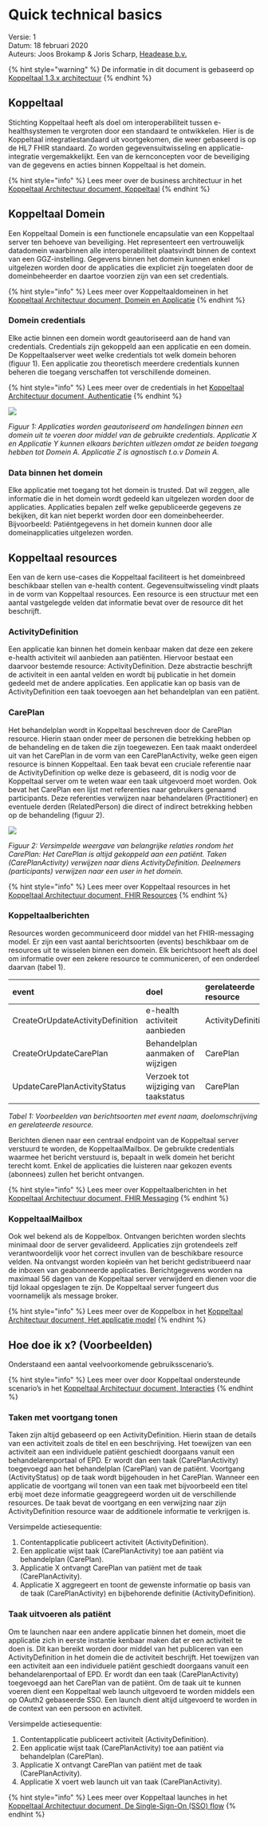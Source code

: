 # Quick technical basics

Versie: 1  
Datum: 18 februari 2020  
Auteurs: Joos Brokamp & Joris Scharp, [Headease b.v.](https://headease.nl)

{% hint style="warning" %}
De informatie in dit document is gebaseerd op [Koppeltaal 1.3.x architectuur](https://vzvz.gitbook.io/koppeltaal-1-3-architectuur/)
{% endhint %}

## Koppeltaal

Stichting Koppeltaal heeft als doel om interoperabiliteit tussen e-healthsystemen te vergroten door een standaard te ontwikkelen. Hier is de Koppeltaal integratiestandaard uit voortgekomen, die weer gebaseerd is op de HL7 FHIR standaard. Zo worden gegevensuitwisseling en applicatie-integratie vergemakkelijkt. Een van de kernconcepten voor de beveiliging van de gegevens en acties binnen Koppeltaal is het domein.

{% hint style="info" %}
Lees meer over de business architectuur in het [Koppeltaal Architectuur document, Koppeltaal](https://vzvz.gitbook.io/koppeltaal-1-3-architectuur/bedrijfsarchitectuur#koppeltaal)
{% endhint %}

## Koppeltaal Domein

Een Koppeltaal Domein is een functionele encapsulatie van een Koppeltaal server ten behoeve van beveiliging. Het representeert een vertrouwelijk datadomein waarbinnen alle interoperabiliteit plaatsvindt binnen de context van een GGZ-instelling. Gegevens binnen het domein kunnen enkel uitgelezen worden door de applicaties die expliciet zijn toegelaten door de domeinbeheerder en daartoe voorzien zijn van een set credentials.

{% hint style="info" %}
Lees meer over Koppeltaaldomeinen in het [Koppeltaal Architectuur document, Domein en Applicatie](https://vzvz.gitbook.io/koppeltaal-1-3-architectuur/informatiesystemen-architectuur#domein-en-applicatie)
{% endhint %}

### Domein credentials

Elke actie binnen een domein wordt geautoriseerd aan de hand van credentials. Credentials zijn gekoppeld aan een applicatie en een domein. De Koppeltaalserver weet welke credentials tot welk domein behoren \(figuur 1\). Een applicatie zou theoretisch meerdere credentials kunnen beheren die toegang verschaffen tot verschillende domeinen.

{% hint style="info" %}
Lees meer over de credentials in het [Koppeltaal Architectuur document, Authenticatie](https://vzvz.gitbook.io/koppeltaal-1-3-architectuur/technologie-architectuur#authenticatie)
{% endhint %}

![](.gitbook/assets/koppeltaal-domains.png)

  
_Figuur 1: Applicaties worden geautoriseerd om handelingen binnen een domein uit te voeren door middel van de gebruikte credentials. Applicatie X en Applicatie Y kunnen elkaars berichten uitlezen omdat ze beiden toegang hebben tot Domein A. Applicatie Z is agnostisch t.o.v Domein A._

### Data binnen het domein

Elke applicatie met toegang tot het domein is trusted. Dat wil zeggen, alle informatie die in het domein wordt gedeeld kan uitgelezen worden door de applicaties. Applicaties bepalen zelf welke gepubliceerde gegevens ze bekijken, dit kan niet beperkt worden door een domeinbeheerder. Bijvoorbeeld: Patiëntgegevens in het domein kunnen door alle domeinapplicaties uitgelezen worden.

## Koppeltaal resources

Een van de kern use-cases die Koppeltaal faciliteert is het domeinbreed beschikbaar stellen van e-health content. Gegevensuitwisseling vindt plaats in de vorm van Koppeltaal resources. Een resource is een structuur met een aantal vastgelegde velden dat informatie bevat over de resource dit het beschrijft.

### ActivityDefinition

Een applicatie kan binnen het domein kenbaar maken dat deze een zekere e-health activiteit wil aanbieden aan patiënten. Hiervoor bestaat een daarvoor bestemde resource: ActivityDefinition. Deze abstractie beschrijft de activiteit in een aantal velden en wordt bij publicatie in het domein gedeeld met de andere applicaties. Een applicatie kan op basis van de ActivityDefinition een taak toevoegen aan het behandelplan van een patiënt.

### CarePlan

Het behandelplan wordt in Koppeltaal beschreven door de CarePlan resource. Hierin staan onder meer de personen die betrekking hebben op de behandeling en de taken die zijn toegewezen. Een taak maakt onderdeel uit van het CarePlan in de vorm van een CarePlanActivity, welke geen eigen resource is binnen Koppeltaal. Een taak bevat een cruciale referentie naar de ActivityDefinition op welke deze is gebaseerd, dit is nodig voor de Koppeltaal server om te weten waar een taak uitgevoerd moet worden. Ook bevat het CarePlan een lijst met referenties naar gebruikers genaamd participants. Deze referenties verwijzen naar behandelaren \(Practitioner\) en eventuele derden \(RelatedPerson\) die direct of indirect betrekking hebben op de behandeling \(figuur 2\).

![](.gitbook/assets/koppeltaal-careplan-resource-relationships-simplified.png)

  
_Figuur 2: Versimpelde weergave van belangrijke relaties rondom het CarePlan: Het CarePlan is altijd gekoppeld aan een patiënt. Taken \(CarePlanActivity\) verwijzen naar diens ActivityDefinition. Deelnemers \(participants\) verwijzen naar een user in het domein._

{% hint style="info" %}
Lees meer over Koppeltaal resources in het [Koppeltaal Architectuur document, FHIR Resources](https://vzvz.gitbook.io/koppeltaal-1-3-architectuur/technologie-architectuur#fhir-resources)
{% endhint %}

### Koppeltaalberichten

Resources worden gecommuniceerd door middel van het FHIR-messaging model. Er zijn een vast aantal berichtsoorten \(events\) beschikbaar om de resources uit te wisselen binnen een domein. Elk berichtsoort heeft als doel om informatie over een zekere resource te communiceren, of een onderdeel daarvan \(tabel 1\).

| event | doel | gerelateerde resource |
| :--- | :--- | :--- |
| CreateOrUpdateActivityDefinition | e-health activiteit aanbieden | ActivityDefinition |
| CreateOrUpdateCarePlan | Behandelplan aanmaken of wijzigen | CarePlan |
| UpdateCarePlanActivityStatus | Verzoek tot wijziging van taakstatus | CarePlan |

_Tabel 1: Voorbeelden van berichtsoorten met event naam, doelomschrijving en gerelateerde resource._

Berichten dienen naar een centraal endpoint van de Koppeltaal server verstuurd te worden, de KoppeltaalMailbox. De gebruikte credentials waarmee het bericht verstuurd is, bepaalt in welk domein het bericht terecht komt. Enkel de applicaties die luisteren naar gekozen events \(abonnees\) zullen het bericht ontvangen.

{% hint style="info" %}
Lees meer over Koppeltaalberichten in het [Koppeltaal Architectuur document, FHIR Messaging](https://vzvz.gitbook.io/koppeltaal-1-3-architectuur/technologie-architectuur#fhir-messaging)
{% endhint %}

### KoppeltaalMailbox

Ook wel bekend als de Koppelbox. Ontvangen berichten worden slechts minimaal door de server gevalideerd. Applicaties zijn grotendeels zelf verantwoordelijk voor het correct invullen van de beschikbare resource velden. Na ontvangst worden kopieën van het bericht gedistribueerd naar de inboxen van geabonneerde applicaties. Berichtgegevens worden na maximaal 56 dagen van de Koppeltaal server verwijderd en dienen voor die tijd lokaal opgeslagen te zijn. De Koppeltaal server fungeert dus voornamelijk als message broker.

{% hint style="info" %}
Lees meer over de Koppelbox in het [Koppeltaal Architectuur document, Het applicatie model](https://vzvz.gitbook.io/koppeltaal-1-3-architectuur/technologie-architectuur#het-applicatie-model)
{% endhint %}

## Hoe doe ik x? \(Voorbeelden\)

Onderstaand een aantal veelvoorkomende gebruiksscenario’s.

{% hint style="info" %}
Lees meer over door Koppeltaal ondersteunde scenario’s in het [Koppeltaal Architectuur document, Interacties](https://vzvz.gitbook.io/koppeltaal-1-3-architectuur/informatiesystemen-architectuur#interacties)
{% endhint %}

### Taken met voortgang tonen

Taken zijn altijd gebaseerd op een ActivityDefinition. Hierin staan de details van een activiteit zoals de titel en een beschrijving. Het toewijzen van een activiteit aan een individuele patiënt geschiedt doorgaans vanuit een behandelarenportaal of EPD. Er wordt dan een taak \(CarePlanActivity\) toegevoegd aan het behandelplan \(CarePlan\) van de patiënt. Voortgang \(ActivityStatus\) op de taak wordt bijgehouden in het CarePlan. Wanneer een applicatie de voortgang wil tonen van een taak met bijvoorbeeld een titel erbij moet deze informatie geaggregeerd worden uit de verschillende resources. De taak bevat de voortgang en een verwijzing naar zijn ActivityDefinition resource waar de additionele informatie te verkrijgen is.

Versimpelde actiesequentie:

1. Contentapplicatie publiceert activiteit \(ActivityDefinition\).
2. Een applicatie wijst taak \(CarePlanActivity\) toe aan patiënt via behandelplan \(CarePlan\).
3. Applicatie X ontvangt CarePlan van patiënt met de taak \(CarePlanActivity\).
4. Applicatie X aggregeert en toont de gewenste informatie op basis van de taak \(CarePlanActivity\) en bijbehorende definitie \(ActivityDefinition\).

### Taak uitvoeren als patiënt

Om te launchen naar een andere applicatie binnen het domein, moet die applicatie zich in eerste instantie kenbaar maken dat er een activiteit te doen is. Dit kan bereikt worden door middel van het publiceren van een ActivityDefinition in het domein die de activiteit beschrijft. Het toewijzen van een activiteit aan een individuele patiënt geschiedt doorgaans vanuit een behandelarenportaal of EPD. Er wordt dan een taak \(CarePlanActivity\) toegevoegd aan het CarePlan van de patiënt. Om de taak uit te kunnen voeren dient een Koppeltaal web launch uitgevoerd te worden middels een op OAuth2 gebaseerde SSO. Een launch dient altijd uitgevoerd te worden in de context van een persoon en activiteit.

Versimpelde actiesequentie:

1. Contentapplicatie publiceert activiteit \(ActivityDefinition\).
2. Een applicatie wijst taak \(CarePlanActivity\) toe aan patiënt via behandelplan \(CarePlan\).
3. Applicatie X ontvangt CarePlan van patiënt met de taak \(CarePlanActivity\).
4. Applicatie X voert web launch uit van taak \(CarePlanActivity\).

{% hint style="info" %}
Lees meer over Koppeltaal launches in het [Koppeltaal Architectuur document, De Single-Sign-On \(SSO\) flow](https://vzvz.gitbook.io/koppeltaal-1-3-architectuur/technologie-architectuur#de-single-sign-on-sso-flow)
{% endhint %}

